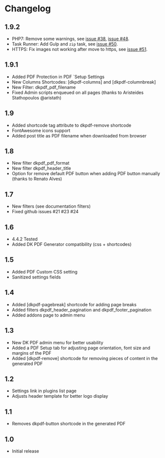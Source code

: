# Changelog

## 1.9.2
- PHP7: Remove some warnings, see [issue #38](https://github.com/Dinamiko/dk-pdf/issues/38), [issue #48](https://github.com/Dinamiko/dk-pdf/issues/48).
- Task Runner: Add Gulp and `zip` task, see [issue #50](https://github.com/Dinamiko/dk-pdf/issues/50).
- HTTPS: Fix images not working after move to https, see [issue #51](https://github.com/Dinamiko/dk-pdf/issues/51).

## 1.9.1
- Added PDF Protection in PDF `Setup Settings
- New Columns Shortcodes: [dkpdf-columns] and [dkpdf-columnbreak]
- New Filter: dkpdf_pdf_filename
- Fixed Admin scripts enqueued on all pages (thanks to Aristeides Stathopoulos @aristath)

## 1.9
- Added shortcode tag attribute to dkpdf-remove shortcode
- FontAwesome icons support
- Added post title as PDF filename when downloaded from browser

## 1.8
- New filter dkpdf_pdf_format
- New filter dkpdf_header_title
- Option for remove default PDF button when adding PDF button manually (thanks to Renato Alves)

## 1.7
- New filters (see documentation filters)
- Fixed github issues #21 #23 #24

## 1.6
- 4.4.2 Tested
- Added DK PDF Generator compatibility (css + shortcodes)

## 1.5
- Added PDF Custom CSS setting
- Sanitized settings fields

## 1.4
- Added [dkpdf-pagebreak] shortcode for adding page breaks
- Added filters dkpdf_header_pagination and dkpdf_footer_pagination
- Added addons page to admin menu

## 1.3
- New DK PDF admin menu for better usability
- Added a PDF Setup tab for adjusting page orientation, font size and margins of the PDF
- Added [dkpdf-remove] shortcode for removing pieces of content in the generated PDF

## 1.2
- Settings link in plugins list page
- Adjusts header template for better logo display

## 1.1
- Removes dkpdf-button shortcode in the generated PDF

## 1.0
- Initial release
